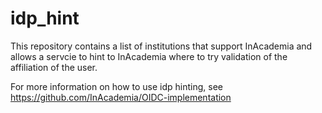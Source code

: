 # idp_hint
This repository contains a list of institutions that support InAcademia and allows a servcie to hint to InAcademia where to try validation of the affiliation of the user.

For more information on how to use idp hinting, see https://github.com/InAcademia/OIDC-implementation
